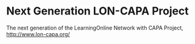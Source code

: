 # Next Generation LON-CAPA Project
The next generation of the LearningOnline Network with CAPA Project, http://www.lon-capa.org/
